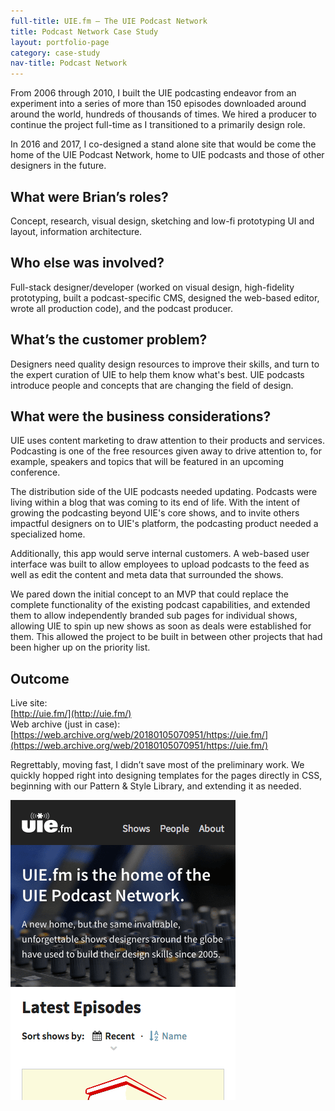 ```yaml
---
full-title: UIE.fm – The UIE Podcast Network
title: Podcast Network Case Study
layout: portfolio-page
category: case-study
nav-title: Podcast Network
---
```


From 2006 through 2010, I built the UIE podcasting endeavor from an experiment into a series of more than 150 episodes downloaded around around the world, hundreds of thousands of times. We hired a producer to continue the project full-time as I transitioned to a primarily design role.

In 2016 and 2017, I co-designed a stand alone site that would be come the home of the UIE Podcast Network, home to UIE podcasts and those of other designers in the future.

## What were Brian’s roles?

Concept, research, visual design, sketching and low-fi prototyping UI and layout, information architecture.

## Who else was involved?

Full-stack designer/developer (worked on visual design, high-fidelity prototyping, built a podcast-specific CMS, designed the web-based editor, wrote all production code), and the podcast producer.

## What’s the customer problem?

Designers need quality design resources to improve their skills, and turn to the expert curation of UIE to help them know what's best. UIE podcasts introduce people and concepts that are changing the field of design.

## What were the business considerations?

UIE uses content marketing to draw attention to their products and services. Podcasting is one of the free resources given away to drive attention to, for example, speakers and topics that will be featured in an upcoming conference.

The distribution side of the UIE podcasts needed updating. Podcasts were living within a blog that was coming to its end of life. With the intent of growing the podcasting beyond UIE's core shows, and to invite others impactful designers on to UIE's platform, the podcasting product needed a specialized home.

Additionally, this app would serve internal customers. A web-based user interface was built to allow employees to upload podcasts to the feed as well as edit the content and meta data that surrounded the shows.

We pared down the initial concept to an MVP that could replace the complete functionality of the existing podcast capabilities, and extended them to allow independently branded sub pages for individual shows, allowing UIE to spin up new shows as soon as deals were established for them. This allowed the project to be built in between other projects that had been higher up on the priority list.

## Outcome

Live site:   
[http://uie.fm/](http://uie.fm/)   
Web archive (just in case):   
[https://web.archive.org/web/20180105070951/https://uie.fm/](https://web.archive.org/web/20180105070951/https://uie.fm/)

Regrettably, moving fast, I didn’t save most of the preliminary work. We quickly hopped right into designing templates for the pages directly in CSS, beginning with our Pattern & Style Library, and extending it as needed.

![Screenshot of the top of uie.fm, handheld width](/assets/img/podn-mobile-top.png)